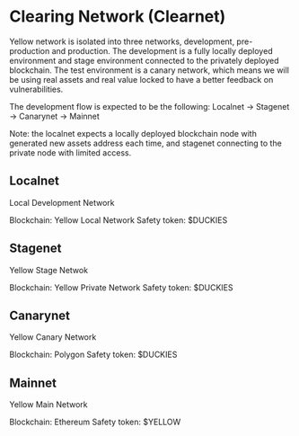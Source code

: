 # Clearing Network (Clearnet)

Yellow network is isolated into three networks, development, pre-production and production.
The development is a fully locally deployed environment and stage environment connected to the privately deployed blockchain.
The test environment is a canary network, which means we will be using real assets
and real value locked to have a better feedback on vulnerabilities.

The development flow is expected to be the following: Localnet -> Stagenet -> Canarynet -> Mainnet

Note: the localnet expects a locally deployed blockchain node with generated new assets address each time, and stagenet connecting to the private node with limited access.

## Localnet

Local Development Network

Blockchain: Yellow Local Network
Safety token: $DUCKIES

## Stagenet

Yellow Stage Netwok 

Blockchain: Yellow Private Network
Safety token: $DUCKIES

## Canarynet

Yellow Canary Network

Blockchain: Polygon
Safety token: $DUCKIES

## Mainnet

Yellow Main Network

Blockchain: Ethereum
Safety token: $YELLOW

